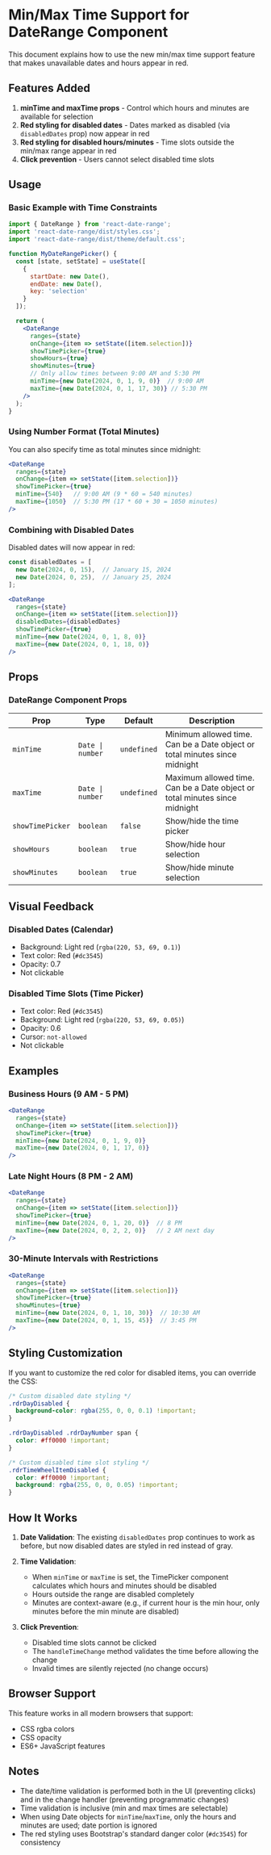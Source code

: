 # Min/Max Time Support for DateRange Component

This document explains how to use the new min/max time support feature that makes unavailable dates and hours appear in red.

## Features Added

1. **minTime and maxTime props** - Control which hours and minutes are available for selection
2. **Red styling for disabled dates** - Dates marked as disabled (via `disabledDates` prop) now appear in red
3. **Red styling for disabled hours/minutes** - Time slots outside the min/max range appear in red
4. **Click prevention** - Users cannot select disabled time slots

## Usage

### Basic Example with Time Constraints

```jsx
import { DateRange } from 'react-date-range';
import 'react-date-range/dist/styles.css';
import 'react-date-range/dist/theme/default.css';

function MyDateRangePicker() {
  const [state, setState] = useState([
    {
      startDate: new Date(),
      endDate: new Date(),
      key: 'selection'
    }
  ]);

  return (
    <DateRange
      ranges={state}
      onChange={item => setState([item.selection])}
      showTimePicker={true}
      showHours={true}
      showMinutes={true}
      // Only allow times between 9:00 AM and 5:30 PM
      minTime={new Date(2024, 0, 1, 9, 0)}  // 9:00 AM
      maxTime={new Date(2024, 0, 1, 17, 30)} // 5:30 PM
    />
  );
}
```

### Using Number Format (Total Minutes)

You can also specify time as total minutes since midnight:

```jsx
<DateRange
  ranges={state}
  onChange={item => setState([item.selection])}
  showTimePicker={true}
  minTime={540}   // 9:00 AM (9 * 60 = 540 minutes)
  maxTime={1050}  // 5:30 PM (17 * 60 + 30 = 1050 minutes)
/>
```

### Combining with Disabled Dates

Disabled dates will now appear in red:

```jsx
const disabledDates = [
  new Date(2024, 0, 15),  // January 15, 2024
  new Date(2024, 0, 25),  // January 25, 2024
];

<DateRange
  ranges={state}
  onChange={item => setState([item.selection])}
  disabledDates={disabledDates}
  showTimePicker={true}
  minTime={new Date(2024, 0, 1, 8, 0)}
  maxTime={new Date(2024, 0, 1, 18, 0)}
/>
```

## Props

### DateRange Component Props

| Prop | Type | Default | Description |
|------|------|---------|-------------|
| `minTime` | `Date \| number` | `undefined` | Minimum allowed time. Can be a Date object or total minutes since midnight |
| `maxTime` | `Date \| number` | `undefined` | Maximum allowed time. Can be a Date object or total minutes since midnight |
| `showTimePicker` | `boolean` | `false` | Show/hide the time picker |
| `showHours` | `boolean` | `true` | Show/hide hour selection |
| `showMinutes` | `boolean` | `true` | Show/hide minute selection |

## Visual Feedback

### Disabled Dates (Calendar)
- Background: Light red (`rgba(220, 53, 69, 0.1)`)
- Text color: Red (`#dc3545`)
- Opacity: 0.7
- Not clickable

### Disabled Time Slots (Time Picker)
- Text color: Red (`#dc3545`)
- Background: Light red (`rgba(220, 53, 69, 0.05)`)
- Opacity: 0.6
- Cursor: `not-allowed`
- Not clickable

## Examples

### Business Hours (9 AM - 5 PM)

```jsx
<DateRange
  ranges={state}
  onChange={item => setState([item.selection])}
  showTimePicker={true}
  minTime={new Date(2024, 0, 1, 9, 0)}
  maxTime={new Date(2024, 0, 1, 17, 0)}
/>
```

### Late Night Hours (8 PM - 2 AM)

```jsx
<DateRange
  ranges={state}
  onChange={item => setState([item.selection])}
  showTimePicker={true}
  minTime={new Date(2024, 0, 1, 20, 0)}  // 8 PM
  maxTime={new Date(2024, 0, 2, 2, 0)}   // 2 AM next day
/>
```

### 30-Minute Intervals with Restrictions

```jsx
<DateRange
  ranges={state}
  onChange={item => setState([item.selection])}
  showTimePicker={true}
  showMinutes={true}
  minTime={new Date(2024, 0, 1, 10, 30)}  // 10:30 AM
  maxTime={new Date(2024, 0, 1, 15, 45)}  // 3:45 PM
/>
```

## Styling Customization

If you want to customize the red color for disabled items, you can override the CSS:

```css
/* Custom disabled date styling */
.rdrDayDisabled {
  background-color: rgba(255, 0, 0, 0.1) !important;
}

.rdrDayDisabled .rdrDayNumber span {
  color: #ff0000 !important;
}

/* Custom disabled time slot styling */
.rdrTimeWheelItemDisabled {
  color: #ff0000 !important;
  background: rgba(255, 0, 0, 0.05) !important;
}
```

## How It Works

1. **Date Validation**: The existing `disabledDates` prop continues to work as before, but now disabled dates are styled in red instead of gray.

2. **Time Validation**:
   - When `minTime` or `maxTime` is set, the TimePicker component calculates which hours and minutes should be disabled
   - Hours outside the range are disabled completely
   - Minutes are context-aware (e.g., if current hour is the min hour, only minutes before the min minute are disabled)

3. **Click Prevention**:
   - Disabled time slots cannot be clicked
   - The `handleTimeChange` method validates the time before allowing the change
   - Invalid times are silently rejected (no change occurs)

## Browser Support

This feature works in all modern browsers that support:
- CSS rgba colors
- CSS opacity
- ES6+ JavaScript features

## Notes

- The date/time validation is performed both in the UI (preventing clicks) and in the change handler (preventing programmatic changes)
- Time validation is inclusive (min and max times are selectable)
- When using Date objects for `minTime`/`maxTime`, only the hours and minutes are used; date portion is ignored
- The red styling uses Bootstrap's standard danger color (`#dc3545`) for consistency

